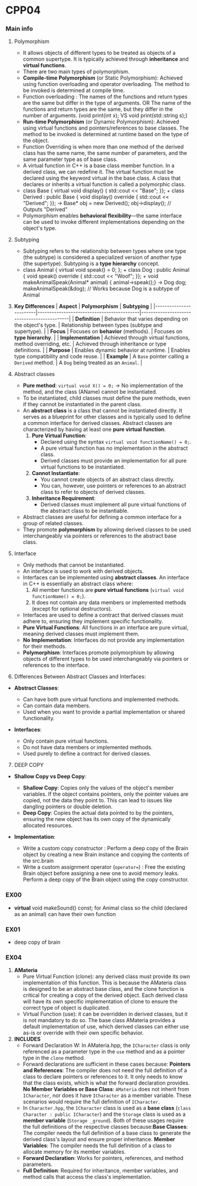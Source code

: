# CPP04

### Main info
1. Polymorphism
	- It allows objects of different types to be treated as objects of a common supertype. It is typically achieved through **inheritance** and **virtual functions**.
	- There are two main types of polymorphism.
	- **Compile-time Polymorphism** (or Static Polymorphism): Achieved using function overloading and operator overloading. The method to be invoked is determined at compile time.
	- Function overloading : The names of the functions and return types are the same but differ in the type of arguments. OR The name of the functions and return types are the same, but they differ in the number of arguments. (void print(int x); VS void print(std::string s);)
	- **Run-time Polymorphism** (or Dynamic Polymorphism): Achieved using virtual functions and pointers/references to base classes. The method to be invoked is determined at runtime based on the type of the object.
	- Function Overriding is when more than one method of the derived class has the same name, the same number of parameters, and the same parameter type as of base class.
	- A virtual function in C++ is a base class member function. In a derived class, we can redefine it. The virtual function must be declared using the keyword virtual in the base class. A class that declares or inherits a virtual function is called a polymorphic class.
	- class Base { virtual void display() { std::cout << "Base"; }}; + class Derived : public Base { void display() override { std::cout << "Derived"; }}; -> Base* obj = new Derived(); obj->display(); // Outputs "Derived"
	- Polymorphism enables **behavioral flexibility**—the same interface can be used to invoke different implementations depending on the object's type.

2. Subtyping
	- Subtyping refers to the relationship between types where one type (the subtype) is considered a specialized version of another type (the supertype). Subtyping is a **type hierarchy** concept.
	- class Animal { virtual void speak() = 0; }; + class Dog : public Animal { void speak() override { std::cout << "Woof"; }}; + void makeAnimalSpeak(Animal* animal) { animal->speak();} -> Dog dog; makeAnimalSpeak(&dog); // Works because Dog is a subtype of Animal

3. **Key Differences**
| **Aspect**            | **Polymorphism**                          | **Subtyping**                              |
|------------------------|-------------------------------------------|--------------------------------------------|
| **Definition**         | Behavior that varies depending on the object's type. | Relationship between types (subtype and supertype). |
| **Focus**             | Focuses on **behavior** (methods).        | Focuses on **type hierarchy**.             |
| **Implementation**    | Achieved through virtual functions, method overriding, etc. | Achieved through inheritance or type definitions. |
| **Purpose**           | Enables dynamic behavior at runtime.      | Enables type compatibility and code reuse. |
| **Example**           | A `Base` pointer calling a `Derived` method. | A `Dog` being treated as an `Animal`.      |


4. Abstract classes
	- **Pure method**: `virtual void X() = 0;` -> No implementation of the method, and the class (AName) cannot be instantiated.
	- To be instantiated, child classes must define the pure methods, even if they cannot be instantiated in the parent class.
	- An **abstract class** is a class that cannot be instantiated directly. It serves as a blueprint for other classes and is typically used to define a common interface for derived classes. Abstract classes are characterized by having at least one **pure virtual function**.
		1. **Pure Virtual Function**:
			- Declared using the syntax `virtual void functionName() = 0;`.
			- A pure virtual function has no implementation in the abstract class.
			- Derived classes must provide an implementation for all pure virtual functions to be instantiated.
		2. **Cannot Instantiate**:
			- You cannot create objects of an abstract class directly.
			- You can, however, use pointers or references to an abstract class to refer to objects of derived classes.
		3. **Inheritance Requirement**:
			- Derived classes must implement all pure virtual functions of the abstract class to be instantiable.
	- Abstract classes are useful for defining a common interface for a group of related classes.
	- They promote **polymorphism** by allowing derived classes to be used interchangeably via pointers or references to the abstract base class.


5. Interface
	- Only methods that cannot be instantiated.
	- An interface is used to work with derived objects.
	- Interfaces can be implemented using **abstract classes**. An interface in C++ is essentially an abstract class where:
		1. All member functions are **pure virtual functions** (`virtual void functionName() = 0;`).
		2. It does not contain any data members or implemented methods (except for optional destructors).
	- Interfaces are used to define a contract that derived classes must adhere to, ensuring they implement specific functionality.
	- **Pure Virtual Functions**: All functions in an interface are pure virtual, meaning derived classes must implement them.
	- **No Implementation**: Interfaces do not provide any implementation for their methods.
	- **Polymorphism**: Interfaces promote polymorphism by allowing objects of different types to be used interchangeably via pointers or references to the interface.

6. Differences Between Abstract Classes and Interfaces:
- **Abstract Classes**:
   - Can have both pure virtual functions and implemented methods.
   - Can contain data members.
   - Used when you want to provide a partial implementation or shared functionality.

- **Interfaces**:
   - Only contain pure virtual functions.
   - Do not have data members or implemented methods.
   - Used purely to define a contract for derived classes.


7. DEEP COPY
- **Shallow Copy vs Deep Copy**:
   - **Shallow Copy**: Copies only the values of the object's member variables. If the object contains pointers, only the pointer values are copied, not the data they point to. This can lead to issues like dangling pointers or double deletion.
   - **Deep Copy**: Copies the actual data pointed to by the pointers, ensuring the new object has its own copy of the dynamically allocated resources.

- **Implementation**:
   - Write a custom copy constructor : Perform a deep copy of the Brain object by creating a new Brain instance and copying the contents of the src.brain
   - Write a custom assignment operator (`operator=`) : Free the existing Brain object before assigning a new one to avoid memory leaks. Perform a deep copy of the Brain object using the copy constructor.

### EX00
- **virtual** void makeSound() const; for Animal class so the child (declared as an animal) can have their own function
### EX01
- deep copy of brain


### EX04
1. **AMateria**
	- Pure Virtual Function (clone): any derived class must provide its own implementation of this function. This is because the AMateria class is designed to be an abstract base class, and the clone function is critical for creating a copy of the derived object. Each derived class will have its own specific implementation of clone to ensure the correct type of object is duplicated.
	- Virtual Function (use): it can be overridden in derived classes, but it is not mandatory to do so. The base class AMateria provides a default implementation of use, which derived classes can either use as-is or override with their own specific behavior.
2. **INCLUDES**
	- Forward Declaration W: In AMateria.hpp, the `ICharacter` class is only referenced as a parameter type in the `use` method and as a pointer type in the `clone` method.
	- Forward declarations are sufficient in these cases because: **Pointers and References**: The compiler does not need the full definition of a class to declare pointers or references to it. It only needs to know that the class exists, which is what the forward declaration provides. **No Member Variables or Base Class**: `AMateria` does not inherit from `ICharacter`, nor does it have `ICharacter` as a member variable. These scenarios would require the full definition of `ICharacter`.
	- In `Character.hpp`, the `ICharacter` class is used as a **base class** (`class Character : public ICharacter`) and the `Storage` class is used as a **member variable** (`Storage _ground`). Both of these usages require the full definitions of the respective classes because:**Base Classes**: The compiler needs the full definition of a base class to generate the derived class's layout and ensure proper inheritance. **Member Variables**: The compiler needs the full definition of a class to allocate memory for its member variables.
	- **Forward Declaration**: Works for pointers, references, and method parameters.
	- **Full Definition**: Required for inheritance, member variables, and method calls that access the class's implementation.
